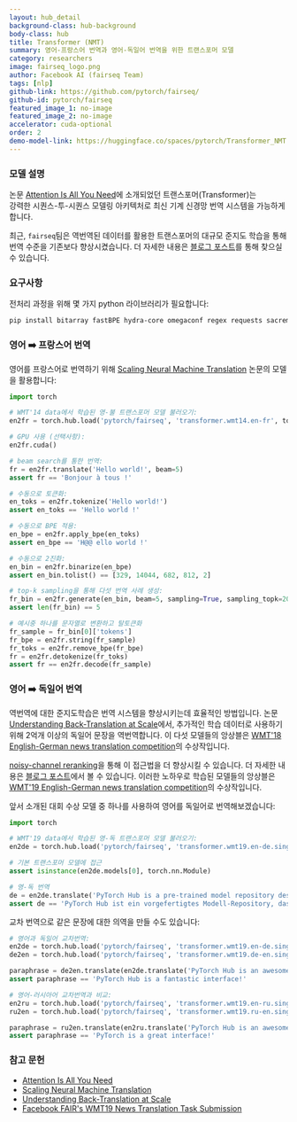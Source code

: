 ```yaml
---
layout: hub_detail
background-class: hub-background
body-class: hub
title: Transformer (NMT)
summary: 영어-프랑스어 번역과 영어-독일어 번역을 위한 트랜스포머 모델
category: researchers
image: fairseq_logo.png
author: Facebook AI (fairseq Team)
tags: [nlp]
github-link: https://github.com/pytorch/fairseq/
github-id: pytorch/fairseq
featured_image_1: no-image
featured_image_2: no-image
accelerator: cuda-optional
order: 2
demo-model-link: https://huggingface.co/spaces/pytorch/Transformer_NMT
---
```



### 모델 설명

논문 [Attention Is All You Need][1]에 소개되었던 트랜스포머(Transformer)는  
강력한 시퀀스-투-시퀀스 모델링 아키텍처로 최신 기계 신경망 번역 시스템을 가능하게 합니다.

최근, `fairseq`팀은 역번역된 데이터를 활용한 
트랜스포머의 대규모 준지도 학습을 통해 번역 수준을 기존보다 향상시켰습니다.
더 자세한 내용은 [블로그 포스트][2]를 통해 찾으실 수 있습니다.


### 요구사항

전처리 과정을 위해 몇 가지 python 라이브러리가 필요합니다:

```bash
pip install bitarray fastBPE hydra-core omegaconf regex requests sacremoses subword_nmt
```


### 영어 ➡️ 프랑스어 번역

영어를 프랑스어로 번역하기 위해 [Scaling
Neural Machine Translation][3] 논문의 모델을 활용합니다:

```python
import torch

# WMT'14 data에서 학습된 영-불 트랜스포머 모델 불러오기:
en2fr = torch.hub.load('pytorch/fairseq', 'transformer.wmt14.en-fr', tokenizer='moses', bpe='subword_nmt')

# GPU 사용 (선택사항):
en2fr.cuda()

# beam search를 통한 번역:
fr = en2fr.translate('Hello world!', beam=5)
assert fr == 'Bonjour à tous !'

# 수동으로 토큰화:
en_toks = en2fr.tokenize('Hello world!')
assert en_toks == 'Hello world !'

# 수동으로 BPE 적용:
en_bpe = en2fr.apply_bpe(en_toks)
assert en_bpe == 'H@@ ello world !'

# 수동으로 2진화:
en_bin = en2fr.binarize(en_bpe)
assert en_bin.tolist() == [329, 14044, 682, 812, 2]

# top-k sampling을 통해 다섯 번역 사례 생성:
fr_bin = en2fr.generate(en_bin, beam=5, sampling=True, sampling_topk=20)
assert len(fr_bin) == 5

# 예시중 하나를 문자열로 변환하고 탈토큰화
fr_sample = fr_bin[0]['tokens']
fr_bpe = en2fr.string(fr_sample)
fr_toks = en2fr.remove_bpe(fr_bpe)
fr = en2fr.detokenize(fr_toks)
assert fr == en2fr.decode(fr_sample)
```


### 영어 ➡️ 독일어 번역

역번역에 대한 준지도학습은 번역 시스템을 향상시키는데 효율적인 방법입니다.
논문 [Understanding Back-Translation at Scale][4]에서,
추가적인 학습 데이터로 사용하기 위해 2억개 이상의 독일어 문장을 역번역합니다. 이 다섯 모델들의 앙상블은 [WMT'18 English-German news translation competition][5]의 수상작입니다.

[noisy-channel reranking][6]을 통해 이 접근법을 더 향상시킬 수 있습니다. 
더 자세한 내용은 [블로그 포스트][7]에서 볼 수 있습니다. 
이러한 노하우로 학습된 모델들의 앙상블은 [WMT'19 English-German news
translation competition][8]의 수상작입니다.

앞서 소개된 대회 수상 모델 중 하나를 사용하여 영어를 독일어로 번역해보겠습니다:

```python
import torch

# WMT'19 data에서 학습된 영-독 트랜스포머 모델 불러오기:
en2de = torch.hub.load('pytorch/fairseq', 'transformer.wmt19.en-de.single_model', tokenizer='moses', bpe='fastbpe')

# 기본 트랜스포머 모델에 접근
assert isinstance(en2de.models[0], torch.nn.Module)

# 영-독 번역
de = en2de.translate('PyTorch Hub is a pre-trained model repository designed to facilitate research reproducibility.')
assert de == 'PyTorch Hub ist ein vorgefertigtes Modell-Repository, das die Reproduzierbarkeit der Forschung erleichtern soll.'
```

교차 번역으로 같은 문장에 대한 의역을 만들 수도 있습니다:
```python
# 영어과 독일어 교차번역:
en2de = torch.hub.load('pytorch/fairseq', 'transformer.wmt19.en-de.single_model', tokenizer='moses', bpe='fastbpe')
de2en = torch.hub.load('pytorch/fairseq', 'transformer.wmt19.de-en.single_model', tokenizer='moses', bpe='fastbpe')

paraphrase = de2en.translate(en2de.translate('PyTorch Hub is an awesome interface!'))
assert paraphrase == 'PyTorch Hub is a fantastic interface!'

# 영어-러시아어 교차번역과 비교:
en2ru = torch.hub.load('pytorch/fairseq', 'transformer.wmt19.en-ru.single_model', tokenizer='moses', bpe='fastbpe')
ru2en = torch.hub.load('pytorch/fairseq', 'transformer.wmt19.ru-en.single_model', tokenizer='moses', bpe='fastbpe')

paraphrase = ru2en.translate(en2ru.translate('PyTorch Hub is an awesome interface!'))
assert paraphrase == 'PyTorch is a great interface!'
```


### 참고 문헌

- [Attention Is All You Need][1]
- [Scaling Neural Machine Translation][3]
- [Understanding Back-Translation at Scale][4]
- [Facebook FAIR's WMT19 News Translation Task Submission][6]


[1]: https://arxiv.org/abs/1706.03762
[2]: https://code.fb.com/ai-research/scaling-neural-machine-translation-to-bigger-data-sets-with-faster-training-and-inference/
[3]: https://arxiv.org/abs/1806.00187
[4]: https://arxiv.org/abs/1808.09381
[5]: http://www.statmt.org/wmt18/translation-task.html
[6]: https://arxiv.org/abs/1907.06616
[7]: https://ai.facebook.com/blog/facebook-leads-wmt-translation-competition/
[8]: http://www.statmt.org/wmt19/translation-task.html

